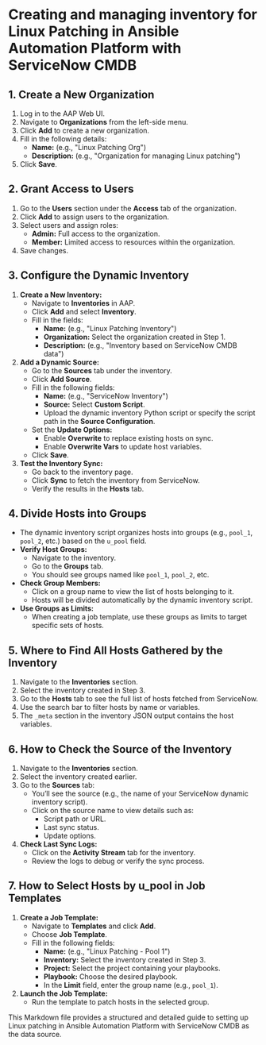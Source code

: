 # Creating and managing inventory for Linux Patching in Ansible Automation Platform with ServiceNow CMDB

## 1. Create a New Organization

1. Log in to the AAP Web UI.
2. Navigate to **Organizations** from the left-side menu.
3. Click **Add** to create a new organization.
4. Fill in the following details:
    * **Name:** (e.g., "Linux Patching Org")
    * **Description:** (e.g., "Organization for managing Linux patching")
5. Click **Save**.

## 2. Grant Access to Users

1. Go to the **Users** section under the **Access** tab of the organization.
2. Click **Add** to assign users to the organization.
3. Select users and assign roles:
    * **Admin:** Full access to the organization.
    * **Member:** Limited access to resources within the organization.
4. Save changes.

## 3. Configure the Dynamic Inventory

1. **Create a New Inventory:**
    * Navigate to **Inventories** in AAP.
    * Click **Add** and select **Inventory**.
    * Fill in the fields:
        * **Name:** (e.g., "Linux Patching Inventory")
        * **Organization:** Select the organization created in Step 1.
        * **Description:** (e.g., "Inventory based on ServiceNow CMDB data")
2. **Add a Dynamic Source:**
    * Go to the **Sources** tab under the inventory.
    * Click **Add Source**.
    * Fill in the following fields:
        * **Name:** (e.g., "ServiceNow Inventory")
        * **Source:** Select **Custom Script**.
        * Upload the dynamic inventory Python script or specify the script path in the **Source Configuration**.
    * Set the **Update Options:**
        * Enable **Overwrite** to replace existing hosts on sync.
        * Enable **Overwrite Vars** to update host variables.
    * Click **Save**.
3. **Test the Inventory Sync:**
    * Go back to the inventory page.
    * Click **Sync** to fetch the inventory from ServiceNow.
    * Verify the results in the **Hosts** tab.

## 4. Divide Hosts into Groups

* The dynamic inventory script organizes hosts into groups (e.g., `pool_1`, `pool_2`, etc.) based on the `u_pool` field.
* **Verify Host Groups:**
    * Navigate to the inventory.
    * Go to the **Groups** tab.
    * You should see groups named like `pool_1`, `pool_2`, etc.
* **Check Group Members:**
    * Click on a group name to view the list of hosts belonging to it.
    * Hosts will be divided automatically by the dynamic inventory script.
* **Use Groups as Limits:**
    * When creating a job template, use these groups as limits to target specific sets of hosts.

## 5. Where to Find All Hosts Gathered by the Inventory

1. Navigate to the **Inventories** section.
2. Select the inventory created in Step 3.
3. Go to the **Hosts** tab to see the full list of hosts fetched from ServiceNow.
4. Use the search bar to filter hosts by name or variables.
5. The `_meta` section in the inventory JSON output contains the host variables.

## 6. How to Check the Source of the Inventory

1. Navigate to the **Inventories** section.
2. Select the inventory created earlier.
3. Go to the **Sources** tab:
    * You’ll see the source (e.g., the name of your ServiceNow dynamic inventory script).
    * Click on the source name to view details such as:
        * Script path or URL.
        * Last sync status.
        * Update options.
4. **Check Last Sync Logs:**
    * Click on the **Activity Stream** tab for the inventory.
    * Review the logs to debug or verify the sync process.

## 7. How to Select Hosts by u_pool in Job Templates

1. **Create a Job Template:**
    * Navigate to **Templates** and click **Add**.
    * Choose **Job Template**.
    * Fill in the following fields:
        * **Name:** (e.g., "Linux Patching - Pool 1")
        * **Inventory:** Select the inventory created in Step 3.
        * **Project:** Select the project containing your playbooks.
        * **Playbook:** Choose the desired playbook.
        * In the **Limit** field, enter the group name (e.g., `pool_1`).
2. **Launch the Job Template:**
    * Run the template to patch hosts in the selected group.

This Markdown file provides a structured and detailed guide to setting up Linux patching in Ansible Automation Platform with ServiceNow CMDB as the data source.

